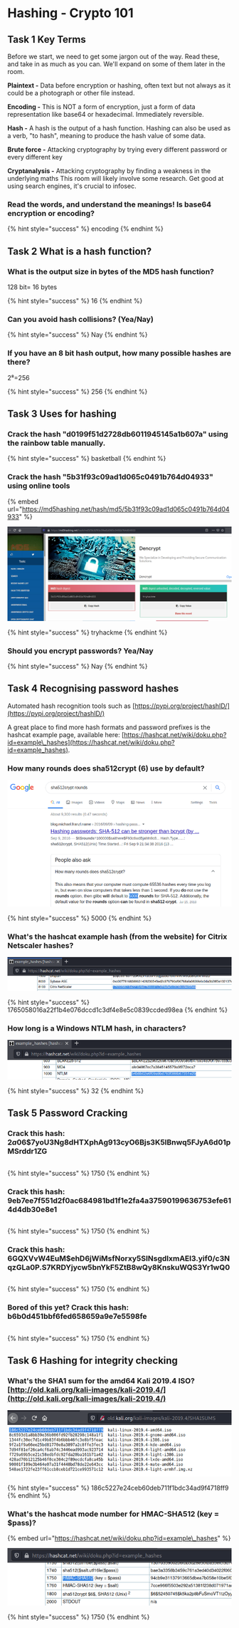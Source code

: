# Hashing - Crypto 101

## Task 1 Key Terms

Before we start, we need to get some jargon out of the way. Read these, and take in as much as you can. We'll expand on some of them later in the room.

**Plaintext -** Data before encryption or hashing, often text but not always as it could be a photograph or other file instead.

**Encoding -** This is NOT a form of encryption, just a form of data representation like base64 or hexadecimal. Immediately reversible.

**Hash -** A hash is the output of a hash function. Hashing can also be used as a verb, "to hash", meaning to produce the hash value of some data.

**Brute force -** Attacking cryptography by trying every different password or every different key

**Cryptanalysis -** Attacking cryptography by finding a weakness in the underlying maths This room will likely involve some research. Get good at using search engines, it's crucial to infosec.

### Read the words, and understand the meanings! Is base64 encryption or encoding?

{% hint style="success" %}
encoding
{% endhint %}

## Task 2 What is a hash function?

### What is the output size in bytes of the MD5 hash function?

128 bit= 16 bytes

{% hint style="success" %}
16
{% endhint %}

### Can you avoid hash collisions? \(Yea/Nay\)

{% hint style="success" %}
Nay
{% endhint %}

### If you have an 8 bit hash output, how many possible hashes are there?

2⁸=256

{% hint style="success" %}
256
{% endhint %}

## Task 3 Uses for hashing

### Crack the hash "d0199f51d2728db6011945145a1b607a" using the rainbow table manually.

{% hint style="success" %}
basketball
{% endhint %}

### Crack the hash "5b31f93c09ad1d065c0491b764d04933" using online tools

{% embed url="https://md5hashing.net/hash/md5/5b31f93c09ad1d065c0491b764d04933" %}



![](../.gitbook/assets/image%20%28294%29.png)

{% hint style="success" %}
tryhackme
{% endhint %}

### Should you encrypt passwords? Yea/Nay

{% hint style="success" %}
Nay
{% endhint %}

## Task 4 Recognising password hashes

Automated hash recognition tools such as [https://pypi.org/project/hashID/](https://pypi.org/project/hashID/)

A great place to find more hash formats and password prefixes is the hashcat example page, available here: [https://hashcat.net/wiki/doku.php?id=example\_hashes](https://hashcat.net/wiki/doku.php?id=example_hashes).

### How many rounds does sha512crypt \($6$\) use by default?

![](../.gitbook/assets/image%20%28318%29.png)

{% hint style="success" %}
5000
{% endhint %}

### What's the hashcat example hash \(from the website\) for Citrix Netscaler hashes?

![](../.gitbook/assets/image%20%28317%29.png)

{% hint style="success" %}
1765058016a22f1b4e076dccd1c3df4e8e5c0839ccded98ea
{% endhint %}

### How long is a Windows NTLM hash, in characters?

![](../.gitbook/assets/image%20%28319%29.png)

{% hint style="success" %}
32
{% endhint %}

## Task 5 Password Cracking

### Crack this hash: $2a$06$7yoU3Ng8dHTXphAg913cyO6Bjs3K5lBnwq5FJyA6d01pMSrddr1ZG

```text

```

{% hint style="success" %}
1750
{% endhint %}

### Crack this hash: 9eb7ee7f551d2f0ac684981bd1f1e2fa4a37590199636753efe614d4db30e8e1

```text

```

{% hint style="success" %}
1750
{% endhint %}

### Crack this hash: $6$GQXVvW4EuM$ehD6jWiMsfNorxy5SINsgdlxmAEl3.yif0/c3NqzGLa0P.S7KRDYjycw5bnYkF5ZtB8wQy8KnskuWQS3Yr1wQ0

```text

```

{% hint style="success" %}
1750
{% endhint %}

### Bored of this yet? Crack this hash: b6b0d451bbf6fed658659a9e7e5598fe

```text

```

{% hint style="success" %}
1750
{% endhint %}

## Task 6 Hashing for integrity checking

### What's the SHA1 sum for the amd64 Kali 2019.4 ISO? [http://old.kali.org/kali-images/kali-2019.4/](http://old.kali.org/kali-images/kali-2019.4/)

![](../.gitbook/assets/image%20%28316%29.png)

{% hint style="success" %}
186c5227e24ceb60deb711f1bdc34ad9f4718ff9
{% endhint %}

### What's the hashcat mode number for HMAC-SHA512 \(key = $pass\)?

{% embed url="https://hashcat.net/wiki/doku.php?id=example\_hashes" %}

![](../.gitbook/assets/image%20%28315%29.png)

{% hint style="success" %}
1750
{% endhint %}

